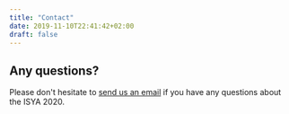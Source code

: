 ```yaml
---
title: "Contact"
date: 2019-11-10T22:41:42+02:00
draft: false
---
```


## Any questions?

Please don't hesitate to [send us an email](mailto:isya2020@saao.ac.za) if you have any questions about the ISYA 2020.
